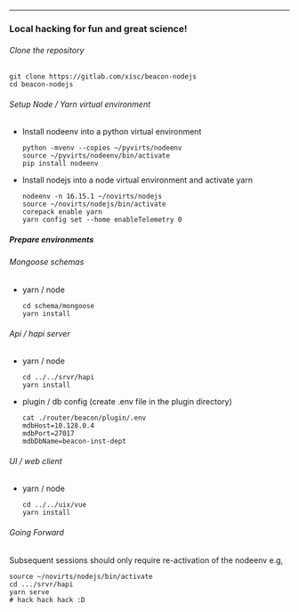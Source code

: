 ---

### Local hacking for fun and great science!

###### Clone the repository

```shell
git clone https://gitlab.com/xisc/beacon-nodejs
cd beacon-nodejs
```

###### Setup Node / Yarn virtual environment

- Install nodeenv into a python virtual environment
  
  ```shell
  python -mvenv --copies ~/pyvirts/nodeenv
  source ~/pyvirts/nodeenv/bin/activate
  pip install nodeenv
  ```

- Install nodejs into a node virtual environment and activate yarn
  
  ```shell
  nodeenv -n 16.15.1 ~/novirts/nodejs
  source ~/novirts/nodejs/bin/activate
  corepack enable yarn
  yarn config set --home enableTelemetry 0
  ```

##### Prepare environments

###### Mongoose schemas

- yarn / node
  
  ```shell
  cd schema/mongoose
  yarn install
  ```

###### Api / hapi server

- yarn / node
  
  ```shell
  cd ../../srvr/hapi
  yarn install
  ```

- plugin / db config (create .env file in the plugin directory)
  
  ```shell
  cat ./router/beacon/plugin/.env
  mdbHost=10.128.0.4
  mdbPort=27017
  mdbDbName=beacon-inst-dept
  ```

###### UI / web client

- yarn / node 
  
  ```shell
  cd ../../uix/vue
  yarn install
  ```

###### Going Forward

Subsequent sessions should only require re-activation of the nodeenv 
e.g,

```shell
source ~/novirts/nodejs/bin/activate
cd .../srvr/hapi
yarn serve 
# hack hack hack :D
```
